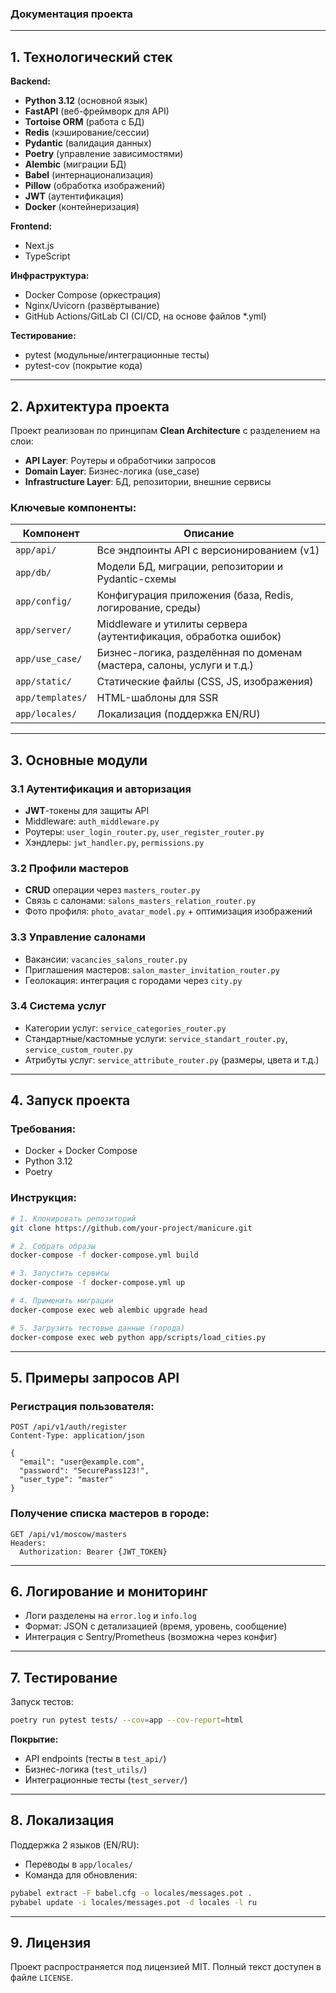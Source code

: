 ### Документация проекта

---

## 1. Технологический стек
**Backend:**
- **Python 3.12** (основной язык)
- **FastAPI** (веб-фреймворк для API)
- **Tortoise ORM** (работа с БД)
- **Redis** (кэширование/сессии)
- **Pydantic** (валидация данных)
- **Poetry** (управление зависимостями)
- **Alembic** (миграции БД)
- **Babel** (интернационализация)
- **Pillow** (обработка изображений)
- **JWT** (аутентификация)
- **Docker** (контейнеризация)

**Frontend:**
- Next.js
- TypeScript

**Инфраструктура:**
- Docker Compose (оркестрация)
- Nginx/Uvicorn (развёртывание)
- GitHub Actions/GitLab CI (CI/CD, на основе файлов *.yml)

**Тестирование:**
- pytest (модульные/интеграционные тесты)
- pytest-cov (покрытие кода)

---

## 2. Архитектура проекта
Проект реализован по принципам **Clean Architecture** с разделением на слои:
- **API Layer**: Роутеры и обработчики запросов
- **Domain Layer**: Бизнес-логика (use_case)
- **Infrastructure Layer**: БД, репозитории, внешние сервисы

### Ключевые компоненты:
| Компонент              | Описание                                                                 |
|------------------------|-------------------------------------------------------------------------|
| `app/api/`             | Все эндпоинты API с версионированием (v1)                              |
| `app/db/`              | Модели БД, миграции, репозитории и Pydantic-схемы                     |
| `app/config/`          | Конфигурация приложения (база, Redis, логирование, среды)             |
| `app/server/`          | Middleware и утилиты сервера (аутентификация, обработка ошибок)       |
| `app/use_case/`        | Бизнес-логика, разделённая по доменам (мастера, салоны, услуги и т.д.)|
| `app/static/`          | Статические файлы (CSS, JS, изображения)                              |
| `app/templates/`       | HTML-шаблоны для SSR                                                 |
| `app/locales/`         | Локализация (поддержка EN/RU)                                        |

---

## 3. Основные модули

### 3.1 Аутентификация и авторизация
- **JWT**-токены для защиты API
- Middleware: `auth_middleware.py`
- Роутеры: `user_login_router.py`, `user_register_router.py`
- Хэндлеры: `jwt_handler.py`, `permissions.py`

### 3.2 Профили мастеров
- **CRUD** операции через `masters_router.py`
- Связь с салонами: `salons_masters_relation_router.py`
- Фото профиля: `photo_avatar_model.py` + оптимизация изображений

### 3.3 Управление салонами
- Вакансии: `vacancies_salons_router.py`
- Приглашения мастеров: `salon_master_invitation_router.py`
- Геолокация: интеграция с городами через `city.py`

### 3.4 Система услуг
- Категории услуг: `service_categories_router.py`
- Стандартные/кастомные услуги: `service_standart_router.py`, `service_custom_router.py`
- Атрибуты услуг: `service_attribute_router.py` (размеры, цвета и т.д.)

---

## 4. Запуск проекта
### Требования:
- Docker + Docker Compose
- Python 3.12
- Poetry

### Инструкция:
```bash
# 1. Клонировать репозиторий
git clone https://github.com/your-project/manicure.git

# 2. Собрать образы
docker-compose -f docker-compose.yml build

# 3. Запустить сервисы
docker-compose -f docker-compose.yml up

# 4. Применить миграции
docker-compose exec web alembic upgrade head

# 5. Загрузить тестовые данные (города)
docker-compose exec web python app/scripts/load_cities.py
```

---

## 5. Примеры запросов API
### Регистрация пользователя:
```http
POST /api/v1/auth/register
Content-Type: application/json

{
  "email": "user@example.com",
  "password": "SecurePass123!",
  "user_type": "master"
}
```

### Получение списка мастеров в городе:
```http
GET /api/v1/moscow/masters
Headers:
  Authorization: Bearer {JWT_TOKEN}
```

---

## 6. Логирование и мониторинг
- Логи разделены на `error.log` и `info.log`
- Формат: JSON с детализацией (время, уровень, сообщение)
- Интеграция с Sentry/Prometheus (возможна через конфиг)

---

## 7. Тестирование
Запуск тестов:
```bash
poetry run pytest tests/ --cov=app --cov-report=html
```

**Покрытие:**
- API endpoints (тесты в `test_api/`)
- Бизнес-логика (`test_utils/`)
- Интеграционные тесты (`test_server/`)

---

## 8. Локализация
Поддержка 2 языков (EN/RU):
- Переводы в `app/locales/`
- Команда для обновления:
```bash
pybabel extract -F babel.cfg -o locales/messages.pot .
pybabel update -i locales/messages.pot -d locales -l ru
```

---

## 9. Лицензия
Проект распространяется под лицензией MIT. Полный текст доступен в файле `LICENSE`.
